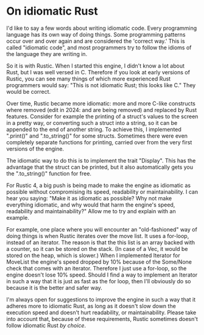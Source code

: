 # On idiomatic Rust

I'd like to say a few words about writing idiomatic code. Every programming
language has its own way of doing things. Some programming patterns occur
over and over again and are considered the 'correct way.' This is called
"idiomatic code", and most programmers try to follow the idioms of the
language they are writing in.

So it is with Rustic. When I started this engine, I didn't know a lot about
Rust, but I was well versed in C. Therefore if you look at early versions
of Rustic, you can see many things of which more experienced Rust
programmers would say: "This is not idiomatic Rust; this looks like C."
They would be correct.

Over time, Rustic became more idiomatic: more and more C-like constructs
where removed (edit in 2024: and are being removed) and replaced by Rust
features. Consider for example the printing of a struct's values to the
screen in a pretty way, or converting such a struct into a string, so it
can be appended to the end of another string. To achieve this, I
implemented ".print()" and ".to_string()" for some structs. Sometimes there
were even completely separate functions for printing, carried over from the
very first versions of the engine.

The idiomatic way to do this is to implement the trait "Display". This has
the advantage that the struct can be printed, but it also automatically
gets you the ".to_string()" function for free.

For Rustic 4, a big push is being made to make the engine as idiomatic as
possible without compromising its speed, readability or maintainability. I
can hear you saying: "Make it as idiomatic as possible? Why not make
everything idiomatic, and why would that harm the engine's speed,
readability and maintainability?" Allow me to try and explain with an
example.

For example, one place where you will encounter an "old-fashioned" way of doing
things is when Rustic iterates over the move list. It uses a for-loop,
instead of an iterator. The reason is that the this list is an array backed
with a counter, so it can be stored on the stack. (In case of a Vec, it
would be stored on the heap, which is slower.) When I implemented Iterator
for MoveList the engine's speed dropped by 10% because of the Some/None
check that comes with an iterator. Therefore I just use a for-loop, so the
engine doesn't lose 10% speed. Should I find a way to implement an Iterator
in such a way that it is just as fast as the for loop, then I'll obviously
do so because it is the better and safer way.

I'm always open for suggestions to improve the engine in such a way that it
adheres more to idiomatic Rust, as long as it doesn't slow down the
execution speed and doesn't hurt readability, or maintainability. Please
take into account that, because of these requirements, Rustic sometimes
doesn't follow idiomatic Rust _by choice_.
